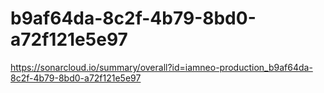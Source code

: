 # b9af64da-8c2f-4b79-8bd0-a72f121e5e97
https://sonarcloud.io/summary/overall?id=iamneo-production_b9af64da-8c2f-4b79-8bd0-a72f121e5e97
